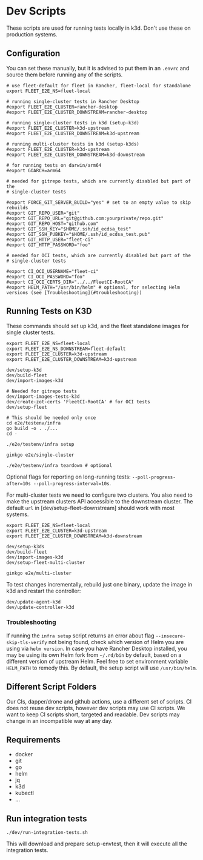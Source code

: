 # Dev Scripts

These scripts are used for running tests locally in k3d. Don't use these on
production systems.

## Configuration

You can set these manually, but it is advised to put them in an `.envrc` and
source them before running any of the scripts.

    # use fleet-default for fleet in Rancher, fleet-local for standalone
    export FLEET_E2E_NS=fleet-local

    # running single-cluster tests in Rancher Desktop
    #export FLEET_E2E_CLUSTER=rancher-desktop
    #export FLEET_E2E_CLUSTER_DOWNSTREAM=rancher-desktop

    # running single-cluster tests in k3d (setup-k3d)
    #export FLEET_E2E_CLUSTER=k3d-upstream
    #export FLEET_E2E_CLUSTER_DOWNSTREAM=k3d-upstream

    # running multi-cluster tests in k3d (setup-k3ds)
    #export FLEET_E2E_CLUSTER=k3d-upstream
    #export FLEET_E2E_CLUSTER_DOWNSTREAM=k3d-downstream

    # for running tests on darwin/arm64
    #export GOARCH=arm64

    # needed for gitrepo tests, which are currently disabled but part of the
    # single-cluster tests

    #export FORCE_GIT_SERVER_BUILD="yes" # set to an empty value to skip rebuilds
    #export GIT_REPO_USER="git"
    #export GIT_REPO_URL="git@github.com:yourprivate/repo.git"
    #export GIT_REPO_HOST="github.com"
    #export GIT_SSH_KEY="$HOME/.ssh/id_ecdsa_test"
    #export GIT_SSH_PUBKEY="$HOME/.ssh/id_ecdsa_test.pub"
    #export GIT_HTTP_USER="fleet-ci"
    #export GIT_HTTP_PASSWORD="foo"

    # needed for OCI tests, which are currently disabled but part of the
    # single-cluster tests

    #export CI_OCI_USERNAME="fleet-ci"
    #export CI_OCI_PASSWORD="foo"
    #export CI_OCI_CERTS_DIR="../../FleetCI-RootCA"
    #export HELM_PATH="/usr/bin/helm" # optional, for selecting Helm versions (see [Troubleshooting](#troubleshooting))

## Running Tests on K3D

These commands should set up k3d, and the fleet standalone images for single
cluster tests.

    export FLEET_E2E_NS=fleet-local
    export FLEET_E2E_NS_DOWNSTREAM=fleet-default
    export FLEET_E2E_CLUSTER=k3d-upstream
    export FLEET_E2E_CLUSTER_DOWNSTREAM=k3d-upstream

    dev/setup-k3d
    dev/build-fleet
    dev/import-images-k3d

    # Needed for gitrepo tests
    dev/import-images-tests-k3d
    dev/create-zot-certs 'FleetCI-RootCA' # for OCI tests
    dev/setup-fleet

    # This should be needed only once
    cd e2e/testenv/infra
    go build -o . ./...
    cd -

    ./e2e/testenv/infra setup

    ginkgo e2e/single-cluster

    ./e2e/testenv/infra teardown # optional

Optional flags for reporting on long-running tests: `--poll-progress-after=10s --poll-progress-interval=10s`.

For multi-cluster tests we need to configure two clusters. You also need to make
the upstream clusters API accessible to the downstream cluster. The default
`url` in [dev/setup-fleet-downstream] should work with most systems.

    export FLEET_E2E_NS=fleet-local
    export FLEET_E2E_CLUSTER=k3d-upstream
    export FLEET_E2E_CLUSTER_DOWNSTREAM=k3d-downstream

    dev/setup-k3ds
    dev/build-fleet
    dev/import-images-k3d
    dev/setup-fleet-multi-cluster

    ginkgo e2e/multi-cluster

To test changes incrementally, rebuild just one binary, update the image in k3d
and restart the controller:

    dev/update-agent-k3d
    dev/update-controller-k3d

### Troubleshooting

If running the `infra setup` script returns an error about flag
`--insecure-skip-tls-verify` not being found, check which version of Helm you
are using via `helm version`. In case you have Rancher Desktop installed, you
may be using its own Helm fork from `~/.rd/bin` by default, based on a different
version of upstream Helm. Feel free to set environment variable `HELM_PATH` to
remedy this. By default, the setup script will use `/usr/bin/helm`.

## Different Script Folders

Our CIs, dapper/drone and github actions, use a different set of scripts. CI
does not reuse dev scripts, however dev scripts may use CI scripts. We want to
keep CI scripts short, targeted and readable. Dev scripts may change in an
incompatible way at any day.

## Requirements

* docker
* git
* go
* helm
* jq
* k3d
* kubectl
* ...

## Run integration tests

    ./dev/run-integration-tests.sh

This will download and prepare setup-envtest, then it will execute all the integration tests.
